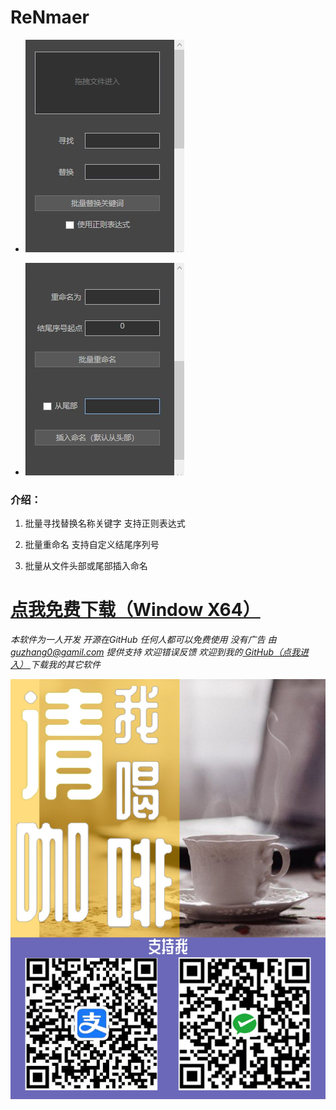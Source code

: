 # ReNmaer

  
  - ![ReNamer](1.jpg)

  - ![ReNamer](2.jpg)

### 介绍：

  1. 批量寻找替换名称关键字 支持正则表达式

  2. 批量重命名 支持自定义结尾序列号

  3. 批量从文件头部或尾部插入命名

# [点我免费下载（Window X64）](https://github.com/PMZeroSkyline/WPF_ReNamer/raw/master/ReNamer/ReNamer/bin/Release/ReNamer.exe)

*本软件为一人开发 开源在GitHub 任何人都可以免费使用 没有广告 由 guzhang0@gamil.com 提供支持 欢迎错误反馈 欢迎到我的[ GitHub（点我进入） ](https://github.com/PMZeroSkyline)下载我的其它软件*

![ReNamer](3.jpg)
